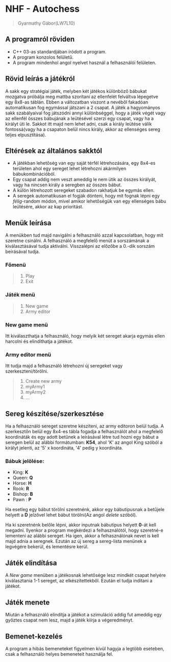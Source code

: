 # NHF - Autochess

>Gyarmathy Gábor(LW7L10)


## A programról röviden
* C++ 03-as standardjában íródott a program.
* A program konzolos felületű.
* A program mindenhol angol nyelvet használ a felhasználói felületen.

## Rövid leírás a játékról
A sakk egy stratégiai játék, melyben két játékos különböző bábukat mozgatva próbálja meg mattba szorítani az ellenfelét 
felváltva lépegetve egy 8x8-as táblán. Ebben a változatban viszont a nevéből fakadóan automatikusan fog egymással játszani a 2 csapat.
A játék a hagyományos sakk szabályaival fog játszódni annyi különbséggel, hogy a játék végét vagy az ellenfél összes bábujának a leütésével szerzi egy csapat, vagy ha a királyt üti le. Sakkot itt majd nem lehet adni, csak a király leütése válik fontossá(vagy ha a csapaton belül nincs király, akkor az ellenséges sereg teljes elpusztítása).

## Eltérések az általános sakktól
* A játékban lehetőség van egy saját térfél létrehozására, egy 8x4-es területen ahol egy sereget lehet létrehozni akármilyen bábukombinációból.
* Egy csapat addig nem veszt ameddig le nem ütik az összes királyát, vagy ha nincsen király a seregben az összes bábut.
* A külön létrehozott seregeket szabadon rakhatjuk be egymás ellen.
* A seregek automatikusan el fogják dönteni, hogy mit fognak lépni egy _félig_-random módon, mivel amikor lehetőségük van egy ellenséges bábu leütésére, akkor az kap prioritást.

## Menük leírása
A menükben tud majd navigálni a felhasználó azzal kapcsolatban, hogy mit szeretne csinálni. A felhasználó a megfelelő menüt a sorszámának a kiválasztásával tudja aktiválni. Visszalépni az előzőbe a 0.-dik sorszám beírásával tudja.

### Főmenü
>1) Play
>2) Exit

### Játék menü
>1) New game
>2) Army editor

### New game menü
Itt kiválaszthatja a felhasználó, hogy melyik két sereget akarja egymás ellen harcolni és elindíthatja a játékot.

### Army editor menü
Itt tudja majd a felhasználó létrehozni új seregeket vagy szerkeszteni/törölni.
>1) Create new army
>2) myArmy1
>3) myArmy2
>4) ...

## Sereg készítése/szerkesztése
Ha a felhasználó sereget szeretne készíteni, az army editoron belül tudja.
A szerkesztőn belül egy 8x4-es tábla fogadja a felhasználót ahol a megfelelő koordináták és egy adott betűnek a leírásával létre tud hozni egy bábut a seregen belül az alábbi formátumban:
**K54**, ahol 'K' az angol King szóból a királyt jelenti, az '5' x koordináta, '4' pedig y koordináta.
### Bábuk jelölése:
* King: **K**
* Queen: **Q**
* Horse: **H**
* Rook: **R**
* Bishop: **B**
* Pawn : **P**

Ha esetleg egy bábut törölni szeretnénk, akkor egy bábutípusnak a betűjele helyett a **D** jelzővel lehet bábut törölni(Az angol *delete* szóból).

Ha ki szeretnénk belőle lépni, akkor inputnak bábutípus helyett **0**-át kell megadni. Ilyenkor a program megkérdezi a felhasználótól, hogy szeretné-e lementeni az alábbi sereget. Ha igen, akkor a felhasználónak nevet is kell majd adnia a seregnek.
Ezután az új sereg a sereg-lista menünek a legvégére bekerül, és lementésre kerül.

## Játék elindítása
A *New game* menüben a játékosnak lehetősége lesz mindkét csapat helyére kiválasztania 1-1 sereget, az elkészítettekből.
Ezután el tudja indítani a játékot.

## Játék menete

Miután a felhasználó elindítja a játékot a szimuláció addig fut ameddig egy győztes csapat nem lesz, majd a játék kiírja a végeredményt.


## Bemenet-kezelés
A program a hibás bemeneteket figyelmen kívül hagyja a legtöbb eseteben, csak a felhasználó helyes bemeneteit használja fel.
